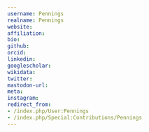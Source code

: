 ```yaml
---
username: Pennings
realname: Pennings
website: 
affiliation: 
bio: 
github: 
orcid: 
linkedin: 
googlescholar: 
wikidata: 
twitter: 
mastodon-url: 
meta:
instagram:
redirect_from:
- /index.php/User:Pennings
- /index.php/Special:Contributions/Pennings
---
```

